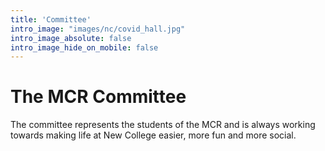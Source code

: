 ```yaml
---
title: 'Committee'
intro_image: "images/nc/covid_hall.jpg"
intro_image_absolute: false
intro_image_hide_on_mobile: false
---
```


# The MCR Committee

The committee represents the students of the MCR and is always working towards making life at New College easier, more fun and more social.
